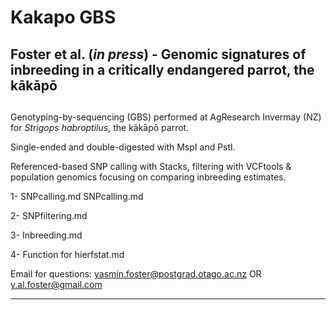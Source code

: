# Kakapo GBS

## Foster et al. (*in press*) - Genomic signatures of inbreeding in a critically endangered parrot, the kākāpō

##

Genotyping-by-sequencing (GBS) performed at AgResearch Invermay (NZ) for *Strigops habroptilus*, the kākāpō parrot.

Single-ended and double-digested with MspI and PstI.

Referenced-based SNP calling with Stacks, filtering with VCFtools &amp; population genomics focusing on comparing inbreeding estimates.

1- SNPcalling.md SNPcalling.md

2- SNPfiltering.md

3- Inbreeding.md

4- Function for hierfstat.md

Email for questions: yasmin.foster@postgrad.otago.ac.nz OR y.al.foster@gmail.com

***
